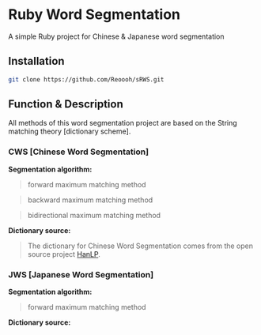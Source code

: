 # Ruby Word Segmentation

A simple Ruby project for Chinese &amp; Japanese word segmentation

## Installation

```bash
git clone https://github.com/Reoooh/sRWS.git
```

## Function & Description

All methods of this word segmentation project are based on the String matching theory [dictionary scheme].

### CWS [Chinese Word Segmentation]

**Segmentation algorithm:**
>forward maximum matching method

>backward maximum matching method

>bidirectional maximum matching method 

**Dictionary source:**
>The dictionary for Chinese Word Segmentation comes from the open source project [HanLP](https://github.com/hankcs/HanLP).

### JWS [Japanese Word Segmentation]

**Segmentation algorithm:**
>forward maximum matching method

**Dictionary source:** 
